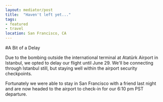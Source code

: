 ```yaml
---
layout: mediator/post
title:  "Haven't left yet..."
tags: 
- featured
- travel
location: San Francisco, CA
---
```

#A Bit of a Delay

Due to the bombing outside the international terminal at Atatürk Airport in Istanbul, we opted to delay our flight until June 29. We'll be connecting through Istanbul still, but staying well within the airport security checkpoints. 

Fortunately we were able to stay in San Francisco with a friend last night and are now headed to the airport to check-in for our 6:10 pm PST departure.
